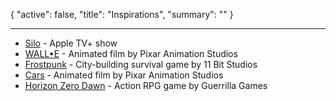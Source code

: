 <!--METADATA-->

{
	"active": false,
	"title": "Inspirations",
	"summary": ""
}

<!--METADATA-->
---
<!--CONTENT-->

- [Silo](https://en.wikipedia.org/wiki/Silo_(TV_series)) - Apple TV+ show
- [WALL•E](https://en.wikipedia.org/wiki/WALL-E) - Animated film by Pixar Animation Studios
- [Frostpunk](https://en.wikipedia.org/wiki/Frostpunk) - City-building survival game by 11 Bit Studios
- [Cars](https://en.wikipedia.org/wiki/Cars_(film)) - Animated film by Pixar Animation Studios
- [Horizon Zero Dawn](https://en.wikipedia.org/wiki/Horizon_Zero_Dawn) - Action RPG game by Guerrilla Games

<!--CONTENT-->